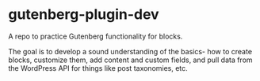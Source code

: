 # gutenberg-plugin-dev
A repo to practice Gutenberg functionality for blocks.

The goal is to develop a sound understanding of the basics- how to create blocks, customize them, add content and custom fields, and pull data from the WordPress API for things like post taxonomies, etc.



